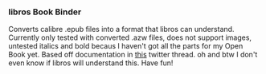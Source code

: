 ### libros Book Binder
Converts calibre .epub files into a format that libros can understand. 
Currently only tested with converted .azw files, does not support images, untested italics and bold
becaus I haven't got all the parts for my Open Book yet.
Based off documentation in [this](https://twitter.com/josecastillo/status/1533103137455751168) twitter thread.
oh and btw I don't even know if libros will understand this.
Have fun!